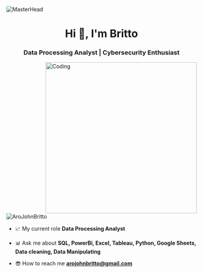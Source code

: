 ![MasterHead](https://nodusanalytics.com/wp-content/uploads/2021/03/bi-dashboard-for-website.gif)
<h1 align="center">Hi 👋, I'm Britto </h1>
<h3 align="center">Data Processing Analyst | Cybersecurity Enthusiast</h3>
<img align="right" alt="Coding" width="400" src="https://images.squarespace-cdn.com/content/v1/5769fc401b631bab1addb2ab/1541580611624-TE64QGKRJG8SWAIUS7NS/coding-freak.gif">

<p align="left"> <img src="https://komarev.com/ghpvc/?username=AroJohnBritto&label=Profile%20views&color=grey&style=plastic" alt="AroJohnBritto" /> </p>


- 📈 My current role **Data Processing Analyst**

- 📊 Ask me about **SQL, PowerBi, Excel, Tableau, Python, Google Sheets, Data cleaning, Data Manipulating**

- 😎 How to reach me **arojohnbritto@gmail.com**
